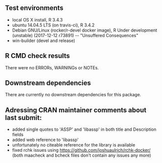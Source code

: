 ## Test environments

* local OS X install, R 3.4.3
* ubuntu 14.04.5 LTS (on travis-ci), R 3.4.2
* Debian GNU/Linux (rocker/r-devel docker image), R Under development (unstable) (2017-12-12 r73891) -- "Unsuffered Consequences"
* win-builder (devel and release)

## R CMD check results

There were no ERRORs, WARNINGs or NOTEs.

## Downstream dependencies

There are currently no downstream dependencies for this package.

## Adressing CRAN maintainer comments about last submit:

* added single quotes to 'ASSP' and 'libassp' in both title and Description fields
* added web reference to 'libassp'
* unfortunately no citeable reference for the library is available
* fixed rchk issues using https://github.com/joshuaulrich/rchk-docker/ (both maacheck and bcheck files don't contain any issues any more)
